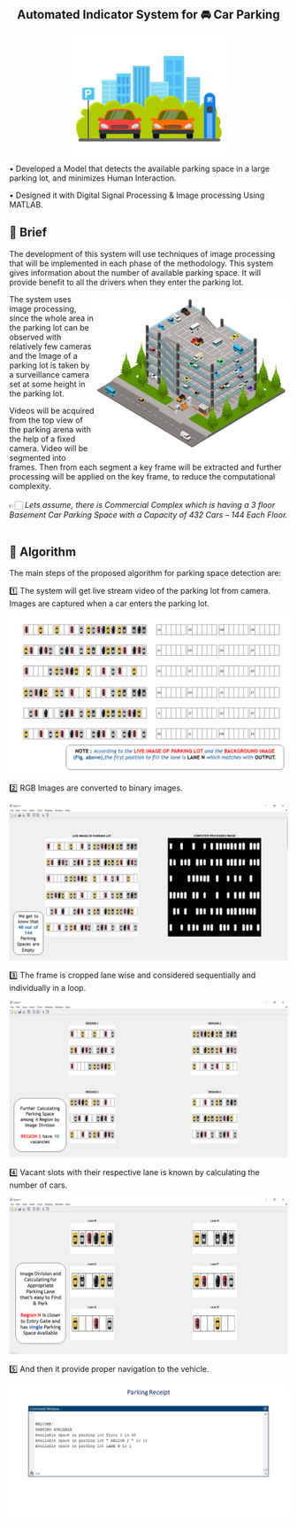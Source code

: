 <h2 align="center"> Automated Indicator System for 🚘 Car Parking</h2>

<p align="center">
  <img src="https://github.com/vijeetnigam26/Automated-Indicator-System-for-Car-Parking/blob/master/img/title.png" height=214 width=291 />
</p> 

• Developed a Model that detects the available parking space in a large parking lot, and minimizes Human Interaction.

•	Designed it with Digital Signal Processing & Image processing Using MATLAB.

<h2 align="left"> 📝 Brief </h2>


The development of this system will use techniques of image processing that will be implemented in each phase of the methodology. This system gives information about the number of available parking space. It will provide benefit to all the drivers when they enter the parking lot. 

<img align="right" alt="Coder GIF" height=300 width=350 src="https://github.com/vijeetnigam26/Automated-Indicator-System-for-Car-Parking/blob/master/img/aisfcp2.jpg" />

The system uses image processing, since the whole area in the parking lot can be observed with relatively few cameras and the Image of a parking lot is taken by a surveillance camera set at some height in the parking lot.  



Videos will be acquired from the top view of the parking arena with the help of a fixed camera. Video will be segmented into frames. Then from each segment a key frame will be extracted and further processing will be applied on the key frame, to reduce the computational
complexity.
<br><br>
👉🏻 *Lets assume, there is Commercial Complex which is having a 3 floor Basement Car Parking Space with a Capacity of 432 Cars – 144 Each Floor.* 
 <br><br>

<h2 align="left"> 📜 Algorithm </h2>

The main steps of the proposed algorithm for parking space detection are:

1️⃣ The system will get live stream video of the parking lot from camera. Images are captured when a car enters the parking lot.

<p align="center">
  <img src="https://github.com/vijeetnigam26/Automated-Indicator-System-for-Car-Parking/blob/master/img/Presentation1.png" />
</p>

2️⃣ RGB Images are converted to binary images.

<p align="center">
  <img src="https://github.com/vijeetnigam26/Automated-Indicator-System-for-Car-Parking/blob/master/img/Presentation2.png" />
</p>

3️⃣ The frame is cropped lane wise and considered sequentially and individually in a loop.

<p align="center">
  <img src="https://github.com/vijeetnigam26/Automated-Indicator-System-for-Car-Parking/blob/master/img/Presentation3.png" />
</p>

4️⃣ Vacant slots with their respective lane is known by calculating the number of cars.

<p align="center">
  <img src="https://github.com/vijeetnigam26/Automated-Indicator-System-for-Car-Parking/blob/master/img/Presentation4.png" />
</p>

5️⃣ And then it provide proper navigation to the vehicle.

<p align="center">
  <img src="https://github.com/vijeetnigam26/Automated-Indicator-System-for-Car-Parking/blob/master/img/Presentation5.png" />
</p>

